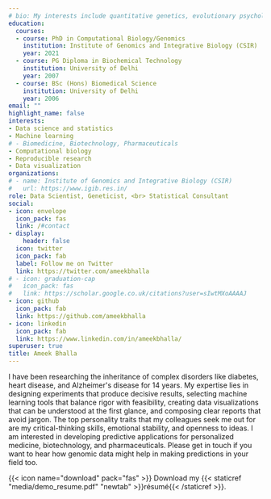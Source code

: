 ```yaml
---
# bio: My interests include quantitative genetics, evolutionary psychology, and experimental design
education:
  courses:
  - course: PhD in Computational Biology/Genomics
    institution: Institute of Genomics and Integrative Biology (CSIR)
    year: 2021
  - course: PG Diploma in Biochemical Technology
    institution: University of Delhi
    year: 2007
  - course: BSc (Hons) Biomedical Science
    institution: University of Delhi
    year: 2006
email: ""
highlight_name: false
interests:
- Data science and statistics
- Machine learning
# - Biomedicine, Biotechnology, Pharmaceuticals
- Computational biology
- Reproducible research
- Data visualization
organizations:
# - name: Institute of Genomics and Integrative Biology (CSIR)
#   url: https://www.igib.res.in/
role: Data Scientist, Geneticist, <br> Statistical Consultant 
social:
- icon: envelope
  icon_pack: fas
  link: /#contact
- display:
    header: false
  icon: twitter
  icon_pack: fab
  label: Follow me on Twitter
  link: https://twitter.com/ameekbhalla
# - icon: graduation-cap
#   icon_pack: fas
#   link: https://scholar.google.co.uk/citations?user=sIwtMXoAAAAJ
- icon: github
  icon_pack: fab
  link: https://github.com/ameekbhalla
- icon: linkedin
  icon_pack: fab
  link: https://www.linkedin.com/in/ameekbhalla/
superuser: true
title: Ameek Bhalla
---
```


I have been researching the inheritance of complex disorders like diabetes, heart disease, and Alzheimer's disease for 14 years.
My expertise lies in designing experiments that produce decisive results, selecting machine learning tools that balance rigor with feasibility, creating data visualizations that can be understood at the first glance, and composing clear reports that avoid jargon.
The top personality traits that my colleagues seek me out for are my critical-thinking skills, emotional stability, and openness to ideas.
I am interested in developing predictive applications for personalized medicine, biotechnology, and pharmaceuticals.
Please get in touch if you want to hear how genomic data might help in making predictions in your field too.

{{< icon name="download" pack="fas" >}} Download my {{< staticref "media/demo_resume.pdf" "newtab" >}}résumé{{< /staticref >}}.
